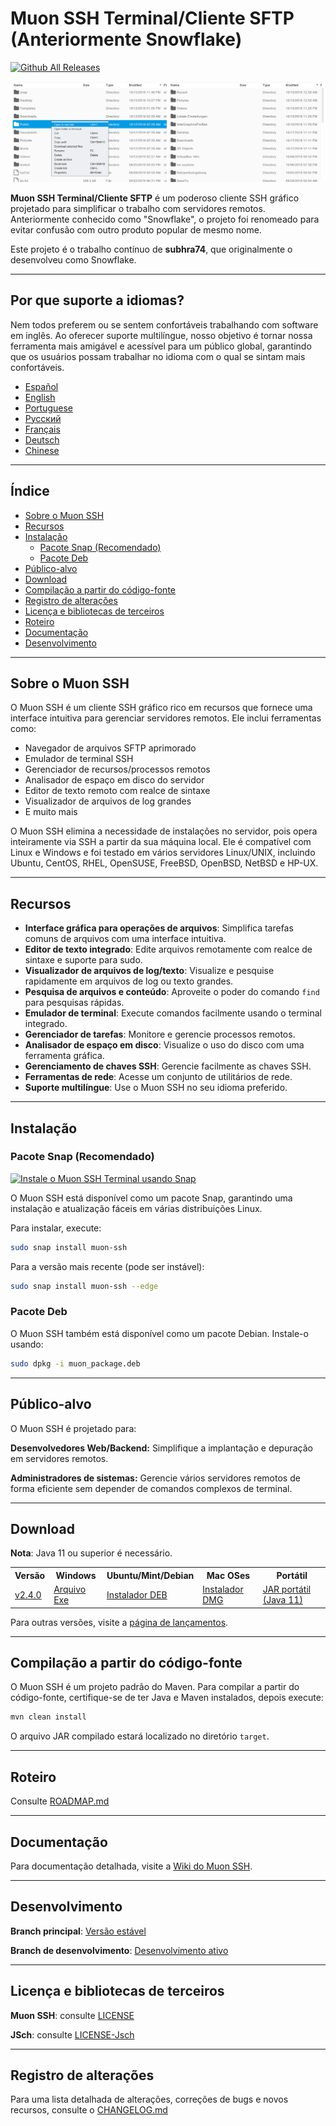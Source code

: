 # Muon SSH Terminal/Cliente SFTP (Anteriormente Snowflake)

[![Github All Releases](https://img.shields.io/github/downloads/subhra74/snowflake/total.svg)]()

<div> <img src="https://raw.githubusercontent.com/devlinx9/muonssh-screenshots/master/file-browser/2.png"> </div> 

**Muon SSH Terminal/Cliente SFTP** é um poderoso cliente SSH gráfico projetado para simplificar o trabalho com servidores remotos. Anteriormente conhecido como "Snowflake", o projeto foi renomeado para evitar confusão com outro produto popular de mesmo nome.

Este projeto é o trabalho contínuo de **subhra74**, que originalmente o desenvolveu como Snowflake.

---

## Por que suporte a idiomas?

Nem todos preferem ou se sentem confortáveis trabalhando com software em inglês. Ao oferecer suporte multilíngue, nosso objetivo é tornar nossa ferramenta mais amigável e acessível para um público global, garantindo que os usuários possam trabalhar no idioma com o qual se sintam mais confortáveis.

- [Español](README_es.md)
- [English](README.md)
- [Portuguese](README_pt.md)
- [Pусский](README_ru.md)
- [Français](README_fr.md)
- [Deutsch](README_de.md)
- [Chinese](README_zh.md)

---

## Índice
- [Sobre o Muon SSH](#sobre-o-muon-ssh)
- [Recursos](#recursos)
- [Instalação](#instalação)
    - [Pacote Snap (Recomendado)](#pacote-snap-recomendado)
    - [Pacote Deb](#pacote-deb)
- [Público-alvo](#público-alvo)
- [Download](#download)
- [Compilação a partir do código-fonte](#compilação-a-partir-do-código-fonte)
- [Registro de alterações](#registro-de-alterações)
- [Licença e bibliotecas de terceiros](#licença-e-bibliotecas-de-terceiros)
- [Roteiro](#roteiro)
- [Documentação](#documentação)
- [Desenvolvimento](#desenvolvimento)

---

## Sobre o Muon SSH
O Muon SSH é um cliente SSH gráfico rico em recursos que fornece uma interface intuitiva para gerenciar servidores remotos. Ele inclui ferramentas como:
- Navegador de arquivos SFTP aprimorado
- Emulador de terminal SSH
- Gerenciador de recursos/processos remotos
- Analisador de espaço em disco do servidor
- Editor de texto remoto com realce de sintaxe
- Visualizador de arquivos de log grandes
- E muito mais

O Muon SSH elimina a necessidade de instalações no servidor, pois opera inteiramente via SSH a partir da sua máquina local. Ele é compatível com Linux e Windows e foi testado em vários servidores Linux/UNIX, incluindo Ubuntu, CentOS, RHEL, OpenSUSE, FreeBSD, OpenBSD, NetBSD e HP-UX.

---

## Recursos
- **Interface gráfica para operações de arquivos**: Simplifica tarefas comuns de arquivos com uma interface intuitiva.
- **Editor de texto integrado**: Edite arquivos remotamente com realce de sintaxe e suporte para sudo.
- **Visualizador de arquivos de log/texto**: Visualize e pesquise rapidamente em arquivos de log ou texto grandes.
- **Pesquisa de arquivos e conteúdo**: Aproveite o poder do comando `find` para pesquisas rápidas.
- **Emulador de terminal**: Execute comandos facilmente usando o terminal integrado.
- **Gerenciador de tarefas**: Monitore e gerencie processos remotos.
- **Analisador de espaço em disco**: Visualize o uso do disco com uma ferramenta gráfica.
- **Gerenciamento de chaves SSH**: Gerencie facilmente as chaves SSH.
- **Ferramentas de rede**: Acesse um conjunto de utilitários de rede.
- **Suporte multilíngue**: Use o Muon SSH no seu idioma preferido.

---

## Instalação

### Pacote Snap (Recomendado)
[![Instale o Muon SSH Terminal usando Snap](https://snapcraft.io/muon-ssh/badge.svg)](https://snapcraft.io/muon-ssh)

O Muon SSH está disponível como um pacote Snap, garantindo uma instalação e atualização fáceis em várias distribuições Linux.

Para instalar, execute:
```sh  
sudo snap install muon-ssh  
```

Para a versão mais recente (pode ser instável):
```sh  
sudo snap install muon-ssh --edge    
```

### Pacote Deb
O Muon SSH também está disponível como um pacote Debian. Instale-o usando:
```sh  
sudo dpkg -i muon_package.deb   
```

---

## Público-alvo
O Muon SSH é projetado para:

**Desenvolvedores Web/Backend:** Simplifique a implantação e depuração em servidores remotos.

**Administradores de sistemas:** Gerencie vários servidores remotos de forma eficiente sem depender de comandos complexos de terminal.

---

## Download
**Nota**: Java 11 ou superior é necessário.

<table>
  <tr>
    <th>Versão</th>
    <th>Windows</th>
    <th>Ubuntu/Mint/Debian</th>
    <th>Mac OSes</th>
    <th>Portátil</th>
  </tr>
  <tr>
    <td>
      <a href="https://github.com/devlinx9/muon-ssh/releases/download/v2.4.0/muonssh_2.4.0.deb">v2.4.0</a>
    </td>
    <td>
      <a href="https://github.com/devlinx9/muon-ssh/releases/download/v2.4.0/muonssh_2.4.0.exe">Arquivo Exe</a>
    </td>
    <td>
      <a href="https://github.com/devlinx9/muon-ssh/releases/download/v2.4.0/muonssh_2.4.0.deb">Instalador DEB</a>
    </td>
    <td>
      <a href="https://github.com/devlinx9/muon-ssh/releases/download/v2.4.0/muonssh_2.4.0.dmg">Instalador DMG</a>
    </td>
    <td>
      <a href="https://github.com/devlinx9/muon-ssh/releases/download/v2.4.0/muonssh_2.4.0.jar">JAR portátil (Java 11)</a>
    </td>
  </tr>
</table>

Para outras versões, visite a <a href="https://github.com/devlinx9/muon-ssh/releases">página de lançamentos</a>.

---

## Compilação a partir do código-fonte
O Muon SSH é um projeto padrão do Maven. Para compilar a partir do código-fonte, certifique-se de ter Java e Maven instalados, depois execute:
```sh  
mvn clean install  
```

O arquivo JAR compilado estará localizado no diretório `target`.

---

## Roteiro
Consulte [ROADMAP.md](ROADMAP.md)

---

## Documentação
Para documentação detalhada, visite a <a href="https://github.com/devlinx9/muon-ssh/wiki">Wiki do Muon SSH</a>.

---

## Desenvolvimento
**Branch principal**: <a href="https://github.com/devlinx9/muon-ssh">Versão estável</a>

**Branch de desenvolvimento**: <a href="https://github.com/devlinx9/muon-ssh/tree/develop">Desenvolvimento ativo</a>

---

## Licença e bibliotecas de terceiros
**Muon SSH**: consulte [LICENSE](LICENSE)

**JSch**: consulte [LICENSE-Jsch](LICENSE-Jsch)

---

## Registro de alterações
Para uma lista detalhada de alterações, correções de bugs e novos recursos, consulte o [CHANGELOG.md](CHANGELOG.md)